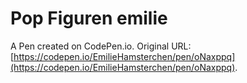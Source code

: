 # Pop Figuren emilie

A Pen created on CodePen.io. Original URL: [https://codepen.io/EmilieHamsterchen/pen/oNaxppq](https://codepen.io/EmilieHamsterchen/pen/oNaxppq).

